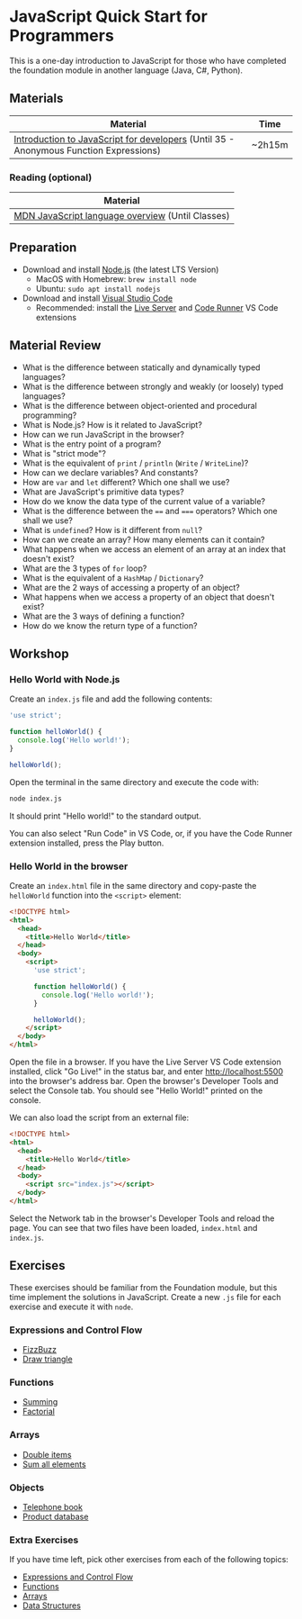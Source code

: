 # JavaScript Quick Start for Programmers

This is a one-day introduction to JavaScript for those who have completed
the foundation module in another language (Java, C#, Python).

## Materials

| Material                                                                                                              | Time |
|-----------------------------------------------------------------------------------------------------------------------|------|
| [Introduction to JavaScript for developers](https://www.youtube.com/playlist?list=PLqq-6Pq4lTTYFJxC9NLJ7dSTI5Z1WWB6K) (Until 35 - Anonymous Function Expressions) | ~2h15m |

### Reading (optional)

| Material                                                                                                      |
|---------------------------------------------------------------------------------------------------------------|
| [MDN JavaScript language overview](https://developer.mozilla.org/en-US/docs/Web/JavaScript/Language_Overview) (Until Classes) |

## Preparation

- Download and install [Node.js](https://nodejs.org/en/download/) (the latest
  LTS Version)
  - MacOS with Homebrew: `brew install node`
  - Ubuntu: `sudo apt install nodejs`
- Download and install [Visual Studio Code](https://code.visualstudio.com/)
  - Recommended: install the [Live
    Server](https://marketplace.visualstudio.com/items?itemName=ritwickdey.LiveServer)
    and [Code
    Runner](https://marketplace.visualstudio.com/items?itemName=formulahendry.code-runner)
    VS Code extensions

## Material Review

- What is the difference between statically and dynamically typed languages?
  <!--
  - statically typed: data types are associated with variables
  - dynamically typed: data types are associated with values; a variable can
    store data of any type
  -->
- What is the difference between strongly and weakly (or loosely) typed
  languages?
  <!--
  - strongly typed: data types are enforced in operations (e.g. "a" + 1 results
    in an error)
  - weakly typed: data types are implicitly converted (e.g. "a" + 1 is converted
    into "a" + "1" evaluating to "a1")
  -->
- What is the difference between object-oriented and procedural programming?
  <!--
  - OOP: a program is composed of objects that encapsulate data and methods
    working with the data
  - procedural: a program is composed of data structures and functions that
    receive the data structures as arguments
  -->
- What is Node.js? How is it related to JavaScript?
  <!--
  - a runtime environment for executing JavaScript code outside the browser
  -->
- How can we run JavaScript in the browser?
  <!--
  - in the <script> element of a HTML file
  -->
- What is the entry point of a program?
  <!--
  - it doesn't have an entry point, all code in the global scope of the script
    gets executed
  -->
- What is "strict mode"?
  <!--
  - 'use strict' directive at the top of a script
  - it makes the interpreter throw exception for certain errors that non-strict
    mode would silently ignore
  -->
- What is the equivalent of `print` / `println` (`Write` / `WriteLine`)?
  <!--
  - console.log is the equivalent of println / WriteLine
  - process.stdout.write doesn't add new line, but it cannot be used in the
    browser
  -->
- How can we declare variables? And constants?
  <!--
  - with the var, let and const keywords
  - constants should get a value at declaration
  -->
- How are `var` and `let` different? Which one shall we use?
  <!--
  - they both declare a variable
  - var has function scope, let has block scope
  - let is preferred, var should be avoided
  -->
- What are JavaScript's primitive data types?
  <!--
  - boolean, number, string
  - there is no int, char
  -->
- How do we know the data type of the current value of a variable?
  <!--
  - we can use the typeof operator (it doesn't work for object (reference) types
    -- but in this mat. review we don't have to go into details)
  -->
- What is the difference between the `==` and `===` operators? Which one shall
  we use?
  <!--
  - ==: equality of values with implicit conversion; should be avoided
  - ===: equality of value and type; preferred
  -->
- What is `undefined`? How is it different from `null`?
  <!--
  - undefined: the variable hasn't been assigned any value
  - null: intentionally left empty (e.g. an optional value like middle name)
  -->
- How can we create an array? How many elements can it contain?
  <!--
  - with the square bracket operators: []
  - it can have any number of elements (similar to an ArrayList)
  -->
- What happens when we access an element of an array at an index that doesn't
  exist?
  <!--
  - it returns undefined, doesn't throw an exception
  -->
- What are the 3 types of `for` loop?
  <!--
  - for (let i = 0; i < array.length; i++) {}
  - for (let index in array) {}
  - for (let elem of array) {}
  -->
- What is the equivalent of a `HashMap` / `Dictionary`?
  <!--
  - an object: {}
  -->
- What are the 2 ways of accessing a property of an object?
  <!--
  - dot notation: obj.property
  - bracket notation: obj['property']
  -->
- What happens when we access a property of an object that doesn't exist?
  <!--
  - it returns undefined, doesn't throw an exception
  -->
- What are the 3 ways of defining a function?
  <!--
  - named function: function helloWorld() {}
  - function expression: const helloWorld = function() {};
  - arrow function: const helloWorld = () => {};
  -->
- How do we know the return type of a function?
  <!--
  - it depends on the value returned from the function, as it is a dynamically
    typed language
  - a function can return a value of any type
  - we can use the typeof operator
  -->

## Workshop

### Hello World with Node.js

Create an `index.js` file and add the following contents:

```js
'use strict';

function helloWorld() {
  console.log('Hello world!');
}

helloWorld();
```

Open the terminal in the same directory and execute the code with:

```sh
node index.js
```

It should print "Hello world!" to the standard output.

You can also select "Run Code" in VS Code, or, if you have the Code Runner
extension installed, press the Play button.

### Hello World in the browser

Create an `index.html` file in the same directory and copy-paste the
`helloWorld` function into the `<script>` element:

```html
<!DOCTYPE html>
<html>
  <head>
    <title>Hello World</title>
  </head>
  <body>
    <script>
      'use strict';

      function helloWorld() {
        console.log('Hello world!');
      }

      helloWorld();
    </script>
  </body>
</html>
```

Open the file in a browser. If you have the Live Server VS Code extension
installed, click "Go Live!" in the status bar, and enter
[http://localhost:5500](http://localhost:5500) into the browser's address bar.
Open the browser's Developer Tools and select the Console tab. You should see
"Hello World!" printed on the console.

We can also load the script from an external file:

```html
<!DOCTYPE html>
<html>
  <head>
    <title>Hello World</title>
  </head>
  <body>
    <script src="index.js"></script>
  </body>
</html>
```

Select the Network tab in the browser's Developer Tools and reload the page. You
can see that two files have been loaded, `index.html` and `index.js`.

## Exercises

These exercises should be familiar from the Foundation module, but this time
implement the solutions in JavaScript. Create a new `.js` file for each exercise
and execute it with `node`.

### Expressions and Control Flow

- [FizzBuzz](https://github.com/green-fox-academy/teaching-materials/blob/master/workshop/expressions-and-control-flow/fizz-buzz/fizz-buzz.js)
- [Draw triangle](https://github.com/green-fox-academy/teaching-materials/blob/master/workshop/expressions-and-control-flow/draw-triangle/draw-triangle.js)

### Functions

- [Summing](https://github.com/green-fox-academy/teaching-materials/blob/master/workshop/functions/sum/sum.js)
- [Factorial](https://github.com/green-fox-academy/teaching-materials/blob/master/workshop/functions/factorio/factorio.js)

### Arrays

- [Double items](https://github.com/green-fox-academy/teaching-materials/blob/master/workshop/arrays/double-items/double-items.js)
- [Sum all elements](https://github.com/green-fox-academy/teaching-materials/blob/master/workshop/arrays/sum-all/sum-all.js)

### Objects

- [Telephone book](https://github.com/green-fox-academy/teaching-materials/blob/master/workshop/data-structures/telephone-book/README.md)
- [Product database](https://github.com/green-fox-academy/teaching-materials/blob/master/workshop/data-structures/product-database/README.md)

### Extra Exercises

If you have time left, pick other exercises from each of the following topics:

- [Expressions and Control Flow](https://github.com/green-fox-academy/teaching-materials/blob/master/workshop/expressions-and-control-flow/js.md)
- [Functions](https://github.com/green-fox-academy/teaching-materials/blob/master/workshop/functions/js.md)
- [Arrays](https://github.com/green-fox-academy/teaching-materials/blob/master/workshop/arrays/js.md)
- [Data Structures](https://github.com/green-fox-academy/teaching-materials/blob/master/workshop/data-structures/js.md)
